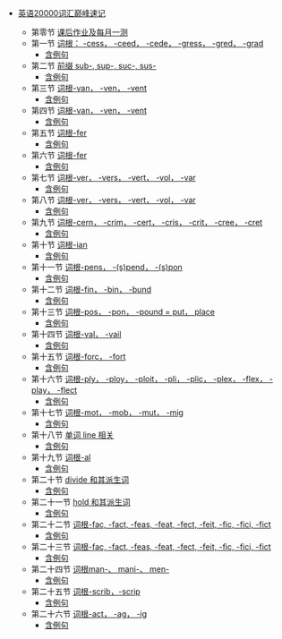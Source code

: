 *   [英语20000词汇巅峰速记](/)

    *   第零节 [课后作业及每月一测](./课后作业.md)
    *   第一节 [词根： -cess， -ceed， -cede， -gress， -gred， -grad](./第一节.md)
        *   &#x9; [含例句](./第一节_含例句.md)
    *   第二节 [前缀 sub-, sup-, suc-, sus-](./第二节.md)
        *   &#x9; [含例句](./第二节_含例句.md)
    *   第三节 [词根-van， -ven， -vent](./第三节.md)
        *   &#x9; [含例句](./第三节_含例句.md)
    *   第四节 [词根-van， -ven， -vent](./第四节.md)
        *   &#x9; [含例句](./第四节_含例句.md)
    *   第五节 [词根-fer](./第五节.md)
        *   &#x9; [含例句](./第五节_含例句.md)
    *   第六节 [词根-fer](./第六节.md)
        *   &#x9; [含例句](./第六节_含例句.md)
    *   第七节 [词根-ver， -vers， -vert， -vol， -var](./第七节.md)
        *   &#x9; [含例句](./第七节_含例句.md)
    *   第八节 [词根-ver， -vers， -vert， -vol， -var](./第八节.md)
        *   &#x9; [含例句](./第八节_含例句.md)
    *   第九节 [词根-cern， -crim， -cert， -cris， -crit， -cree， -cret](./第九节.md)
        *   &#x9; [含例句](./第九节_含例句.md)
    *   第十节 [词根-ian](./第十节.md)
        *   &#x9; [含例句](./第十节_含例句.md)
    *   第十一节 [词根-pens， -(s)pend， -(s)pon](./第十一节.md)
        *   &#x9; [含例句](./第十一节_含例句.md)
    *   第十二节 [词根-fin， -bin， -bund](./第十二节.md)
        *   &#x9; [含例句](./第十二节_含例句.md)
    *   第十三节 [词根-pos， -pon， -pound = put， place](./第十三节.md)
        *   &#x9; [含例句](./第第十三节_含例句.md)
    *   第十四节 [词根-val， -vail](./第十四节.md)
        *   &#x9; [含例句](./第十四节_含例句.md)
    *   第十五节 [词根-forc， -fort](./第十五节.md)
        *   &#x9; [含例句](./第十五节_含例句.md)
    *   第十六节 [词根-ply， -ploy， -ploit， -pli， -plic， -plex， -flex， -play， -flect ](./第十六节.md)
        *   &#x9; [含例句](./第十六节_含例句.md)
    *   第十七节 [词根-mot， -mob， -mut， -mig](./第十七节.md)
        *   &#x9; [含例句](./第十七节_含例句.md)
    *   第十八节 [单词 line 相关](./第十八节.md)
        *   &#x9; [含例句](./第十八节_含例句.md)
    *   第十九节 [词根-al ](./第十九节.md)
        *   &#x9; [含例句](./第十九节_含例句.md)
    *   第二十节 [divide 和其派生词](./第二十节.md)
        *   &#x9; [含例句](./第二十节_含例句.md)
    *   第二十一节 [hold 和其派生词](./第二十一节.md)
        *   &#x9; [含例句](./第二十一节_含例句.md)
    *   第二十二节 [词根-fac, -fact, -feas, -feat, -fect, -feit, -fic, -fici, -fict](./第二十二节.md)
        *   &#x9; [含例句](./第二十二节_含例句.md)
    *   第二十三节 [词根-fac, -fact, -feas, -feat, -fect, -feit, -fic, -fici, -fict](./第二十三节.md)
        *   &#x9; [含例句](./第二十三十节_含例句.md)
    *   第二十四节 [词根man-、 mani-、 men-](./第二十四节.md)
        *   &#x9; [含例句](./第二十四节_含例句.md)
    *   第二十五节 [词根-scrib，-scrip](./第二十五节.md)
        *   &#x9; [含例句](./第二十五节_含例句.md)
    *   第二十六节 [词根-act， -ag， -ig](./第二十六节.md)
        *   &#x9; [含例句](./第二十六节_含例句.md)

